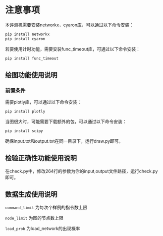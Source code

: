 # 注意事项  
本评测机需要安装networkx，cyaron库，可以通过以下命令安装：  
```bash
pip install networkx
pip install cyaron
```
若要使用计时功能，需要安装func_timeout库，可通过以下命令安装：  
```bash
pip install func_timeout
```

## 绘图功能使用说明  
### 前置条件  
需要plotly库，可以通过以下命令安装：  
```bash
pip install plotly
```
当图很大时，可能需要下载额外的包，可以通过以下命令安装：  
```bash
pip install scipy
```
确保input.txt和output.txt在同一目录下，运行draw.py即可。

## 检验正确性功能使用说明
在check.py中，修改264行的参数为你的input,output文件路径，运行check.py即可。

## 数据生成使用说明
`command_limit` 为每次个样例的指令数上限

`node_limit` 为图的节点数上限

`load_prob` 为load_network的出现概率